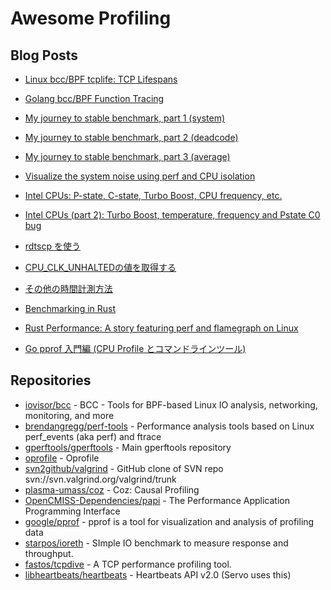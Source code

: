 # Awesome Profiling

## Blog Posts

- [Linux bcc/BPF tcplife: TCP Lifespans](http://www.brendangregg.com/blog/2016-11-30/linux-bcc-tcplife.html)
- [Golang bcc/BPF Function Tracing](http://www.brendangregg.com/blog/2017-01-31/golang-bcc-bpf-function-tracing.html)

- [My journey to stable benchmark, part 1 (system)](https://haypo.github.io/journey-to-stable-benchmark-system.html)
- [My journey to stable benchmark, part 2 (deadcode)](https://haypo.github.io/journey-to-stable-benchmark-deadcode.html)
- [My journey to stable benchmark, part 3 (average)](https://haypo.github.io/journey-to-stable-benchmark-average.html)
- [Visualize the system noise using perf and CPU isolation](https://haypo.github.io/perf-visualize-system-noise-with-cpu-isolation.html)
- [Intel CPUs: P-state, C-state, Turbo Boost, CPU frequency, etc.](https://haypo.github.io/intel-cpus.html)
- [Intel CPUs (part 2): Turbo Boost, temperature, frequency and Pstate C0 bug](https://haypo.github.io/intel-cpus-part2.html)

- [rdtscp を使う](http://proc-cpuinfo.fixstars.com/2014/11/rdtscp.html/)
- [CPU_CLK_UNHALTEDの値を取得する](http://proc-cpuinfo.fixstars.com/2014/11/cpuclkunhalted.html/)
- [その他の時間計測方法](http://proc-cpuinfo.fixstars.com/2014/11/blog-post-html-5/)

- [Benchmarking in Rust](http://llogiq.github.io/2015/06/16/bench.html)
- [Rust Performance: A story featuring perf and flamegraph on Linux](http://blog.adamperry.me/rust/2016/07/24/profiling-rust-perf-flamegraph/)

- [Go pprof 入門編 (CPU Profile とコマンドラインツール)](http://klabgames.tech.blog.jp.klab.com/archives/pprof1-cpuprofile.html)

## Repositories

- [iovisor/bcc](https://github.com/iovisor/bcc) - BCC - Tools for BPF-based Linux IO analysis, networking, monitoring, and more
- [brendangregg/perf-tools](https://github.com/brendangregg/perf-tools) - Performance analysis tools based on Linux perf_events (aka perf) and ftrace
- [gperftools/gperftools](https://github.com/gperftools/gperftools) - Main gperftools repository
- [oprofile](https://github.com/ashang/oprofile) - Oprofile
- [svn2github/valgrind](https://github.com/svn2github/valgrind) - GitHub clone of SVN repo svn://svn.valgrind.org/valgrind/trunk
- [plasma-umass/coz](https://github.com/plasma-umass/coz) - Coz: Causal Profiling
- [OpenCMISS-Dependencies/papi](https://github.com/OpenCMISS-Dependencies/papi) - The Performance Application Programming Interface
- [google/pprof](https://github.com/google/pprof) - pprof is a tool for visualization and analysis of profiling data
- [starpos/ioreth](https://github.com/starpos/ioreth) - SImple IO benchmark to measure response and throughput.
- [fastos/tcpdive](https://github.com/fastos/tcpdive) - A TCP performance profiling tool.
- [libheartbeats/heartbeats](https://github.com/libheartbeats/heartbeats) - Heartbeats API v2.0 (Servo uses this)
